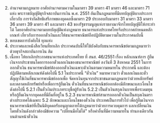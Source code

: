 2. อำนาจตามกฎหมาย
อาศัยอำนาจตามความในมาตรา 39 มาตรา 41 มาตรา 46 และมาตรา 71 แห่ง
พระราชบัญญัติธุรกิจสถาบันการเงิน พ.ศ. 2551 อันเป็นกฎหมายที่มีบทบัญญัติบางประการเกี่ยวกับ
การจำกัดสิทธิเสรีภาพของบุคคลซึ่งมาตรา 29 ประกอบกับมาตรา 31 มาตรา 33 มาตรา 36
มาตรา 39 มาตรา 41 และมาตรา 43 ของรัฐธรรมนูญแห่งราชอาณาจักรไทยบัญญัติให้กระทำได้
โดยอาศัยอำนาจตามบทบัญญัติแห่งกฎหมาย ธนาคารแห่งประเทศไทยจึงประกาศกำหนดหลักเกณฑ์
เกี่ยวกับการออกตั๋วเงินและให้ธนาคารพาณิชย์ถือปฏิบัติตามความในประกาศฉบับนี้
3. ขอบเขตการบังคับใช้
ทุกแห่ง
4. ประกาศและหนังสือเวียนที่ยกเลิก
ประกาศฉบับนี้ให้ใช้บังคับกับธนาคารพาณิชย์ตามกฎหมายว่าด้วยธุรกิจสถาบันการเงิน
ส้ม
5. เนื้อหา
ให้ยกเลิกประกาศธนาคารแห่งประเทศไทย ที่ สนส. 46/2551 เรื่อง หลักเกณฑ์การ
กู้ยืมเงินจากประชาชนโดยการออกตั๋วแลกเงินของธนาคารพาณิชย์ ลงวันที่ 3 สิงหาคม 2551
ในการออกตั๋วเงิน ธนาคารพาณิชย์ต้องออกตั๋วเงินเฉพาะตัวเงินตามความหมายใน
ประกาศนี้ และต้องปฏิบัติตามหลักเกณฑ์ดังต่อไปนี้
5.1 ในประกาศนี้
“ตั๋วเงิน” หมายความว่า ตั๋วแลกเงินและตั๋วสัญญาใช้เงินที่ธนาคารพาณิชย์ออกเพื่อ
จัดหาเงินทุนจากประชาชนตามกฎหมายว่าด้วยหลักทรัพย์และตลาดหลักทรัพย์หรือเพื่อการกู้ยืมเงิน
ตั๋วเงินที่ธนาคารพาณิชย์ออกต้องมีลักษณะและเงื่อนไข ดังต่อไปนี้
5.2.1 เป็นตั๋วเงินประเภทระบุชื่อผู้รับเงิน
5.2.2 เป็นตัวเงินสกุลเงินบาทเพื่อระดมทุนหรือกู้ยืมเงินจากบุคคลที่มีถิ่นที่อยู่ใน
5.2.3 ธนาคารพาณิชย์สามารถออกตั๋วเงินเป็นสกุลเงินตราต่างประเทศได้เฉพาะ
5.2 ลักษณะและเงื่อนไขของตั๋วเงิน
ประเทศเป็นการทั่วไป
เพื่อกู้ยืมเงินจากธนาคารพาณิชย์ที่เป็นนิติบุคคลรับอนุญาตภายใต้กฎหมายว่าด้วยการควบคุมการ
แลกเปลี่ยนเงิน โดยตั๋วเงินดังกล่าวต้องมีข้อความ "เปลี่ยนมือไม่ได้" หรือคําอื่นที่มีความหมายใน
ทำนองเดียวกันบนด้านหน้าตั๋วเงิน
